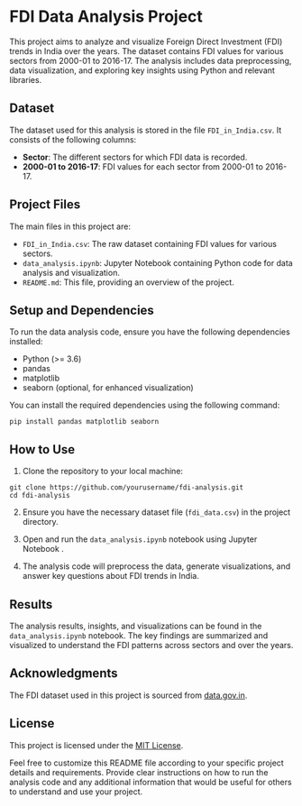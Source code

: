# FDI Data Analysis Project

This project aims to analyze and visualize Foreign Direct Investment (FDI) trends in India over the years. The dataset contains FDI values for various sectors from 2000-01 to 2016-17. The analysis includes data preprocessing, data visualization, and exploring key insights using Python and relevant libraries.

## Dataset

The dataset used for this analysis is stored in the file `FDI_in_India.csv`. It consists of the following columns:

- **Sector**: The different sectors for which FDI data is recorded.
- **2000-01 to 2016-17**: FDI values for each sector from 2000-01 to 2016-17.

## Project Files

The main files in this project are:

- `FDI_in_India.csv`: The raw dataset containing FDI values for various sectors.
- `data_analysis.ipynb`: Jupyter Notebook containing Python code for data analysis and visualization.
- `README.md`: This file, providing an overview of the project.

## Setup and Dependencies

To run the data analysis code, ensure you have the following dependencies installed:

- Python (>= 3.6)
- pandas
- matplotlib
- seaborn (optional, for enhanced visualization)

You can install the required dependencies using the following command:

```
pip install pandas matplotlib seaborn
```

## How to Use

1. Clone the repository to your local machine:

```
git clone https://github.com/yourusername/fdi-analysis.git
cd fdi-analysis
```

2. Ensure you have the necessary dataset file (`fdi_data.csv`) in the project directory.

3. Open and run the `data_analysis.ipynb` notebook using Jupyter Notebook .

4. The analysis code will preprocess the data, generate visualizations, and answer key questions about FDI trends in India.

## Results

The analysis results, insights, and visualizations can be found in the `data_analysis.ipynb` notebook. The key findings are summarized and visualized to understand the FDI patterns across sectors and over the years.

## Acknowledgments

The FDI dataset used in this project is sourced from [data.gov.in](https://data.gov.in/).

## License

This project is licensed under the [MIT License](LICENSE).

Feel free to customize this README file according to your specific project details and requirements. Provide clear instructions on how to run the analysis code and any additional information that would be useful for others to understand and use your project.
